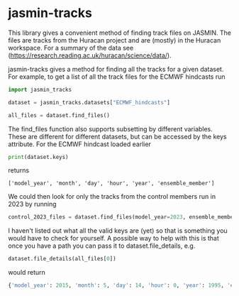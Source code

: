 # jasmin-tracks

This library gives a convenient method of finding track files on JASMIN. The files are
tracks from the Huracan project and are (mostly) in the Huracan workspace. For a summary
of the data see (https://research.reading.ac.uk/huracan/science/data/).

jasmin-tracks gives a method for finding all the tracks for a given dataset. For
example, to get a list of all the track files for the ECMWF hindcasts run
```python
import jasmin_tracks

dataset = jasmin_tracks.datasets["ECMWF_hindcasts"]

all_files = dataset.find_files()
```

The find_files function also supports subsetting by different variables. These are
different for different datasets, but can be accessed by the keys attribute. For the
ECMWF hindcast loaded earlier
```python
print(dataset.keys)
```
returns 
```
['model_year', 'month', 'day', 'hour', 'year', 'ensemble_member']
```
We could then look for only the tracks from the control members run in 2023 by running
```python
control_2023_files = dataset.find_files(model_year=2023, ensemble_member="CNTRL")
```
I haven't listed out what all the valid keys are (yet) so that is something you would
have to check for yourself. A possible way to help with this is that once you have a
path you can pass it to dataset.file_details, e.g.
```python
dataset.file_details(all_files[0])
```
would return
```python
{'model_year': 2015, 'month': 5, 'day': 14, 'hour': 0, 'year': 1995, 'ensemble_member': '1'}
```
